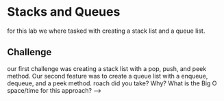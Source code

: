 # Stacks and Queues
for this lab we where tasked with creating a stack list and a queue list.

## Challenge
our first challenge was creating a stack list with a pop, push, and peek method. Our second feature was to create
a queue list with a enqueue, dequeue, and a peek method.
roach did you take? Why? What is the Big O space/time for this approach? -->
